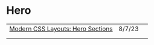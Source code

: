 # Hero



|                                                                                                                       |        |   |
| --------------------------------------------------------------------------------------------------------------------- | ------ | - |
| [Modern CSS Layouts: Hero Sections](https://javascript.plainenglish.io/modern-css-layouts-hero-sections-673e56386b16) | 8/7/23 |   |
|                                                                                                                       |        |   |
|                                                                                                                       |        |   |
